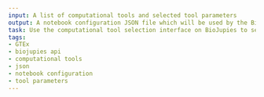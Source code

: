 ```yaml
---
input: A list of computational tools and selected tool parameters
output: A notebook configuration JSON file which will be used by the BioJupies API to generate the notebook containing an analysis of the GTEx samples
task: Use the computational tool selection interface on BioJupies to select and customize the downstream analysis
tags:
- GTEx
- biojupies api
- computational tools
- json
- notebook configuration
- tool parameters
---
```

